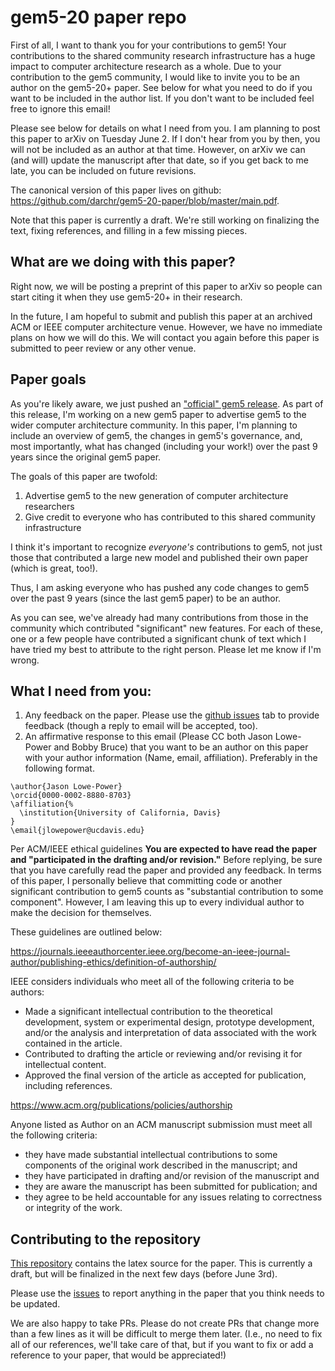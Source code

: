 # gem5-20 paper repo

First of all, I want to thank you for your contributions to gem5! Your contributions to the shared community research infrastructure has a huge impact to computer architecture research as a whole. Due to your contribution to the gem5 community, I would like to invite you to be an author on the gem5-20+ paper. See below for what you need to do if you want to be included in the author list. If you don't want to be included feel free to ignore this email!

Please see below for details on what I need from you. I am planning to post this paper to arXiv on Tuesday June 2. If I don't hear from you by then, you will not be included as an author at that time. However, on arXiv we can (and will) update the manuscript after that date, so if you get back to me late, you can be included on future revisions.

The canonical version of this paper lives on github: https://github.com/darchr/gem5-20-paper/blob/master/main.pdf.

Note that this paper is currently a draft. We're still working on finalizing the text, fixing references, and filling in a few missing pieces.

## What are we doing with this paper?

Right now, we will be posting a preprint of this paper to arXiv so people can start citing it when they use gem5-20+ in their research.

In the future, I am hopeful to submit and publish this paper at an archived ACM or IEEE computer architecture venue. However, we have no immediate plans on how we will do this. We will contact you again before this paper is submitted to peer review or any other venue.

## Paper goals

As you're likely aware, we just pushed an ["official" gem5 release](http://www.gem5.org/project/2020/05/21/gem5-20.html). As part of this release, I'm working on a new gem5 paper to advertise gem5 to the wider computer architecture community. In this paper, I'm planning to include an overview of gem5, the changes in gem5's governance, and, most importantly, what has changed (including your work!) over the past 9 years since the original gem5 paper.

The goals of this paper are twofold:

1. Advertise gem5 to the new generation of computer architecture researchers
2. Give credit to everyone who has contributed to this shared community infrastructure

I think it's important to recognize *everyone's* contributions to gem5, not just those that contributed a large new model and published their own paper (which is great, too!).

Thus, I am asking everyone who has pushed any code changes to gem5 over the past 9 years (since the last gem5 paper) to be an author.

As you can see, we've already had many contributions from those in the community which contributed "significant" new features. For each of these, one or a few people have contributed a significant chunk of text which I have tried my best to attribute to the right person. Please let me know if I'm wrong.

## What I need from you:

1. Any feedback on the paper. Please use the [github issues](https://github.com/darchr/gem5-20-paper/issues) tab to provide feedback (though a reply to email will be accepted, too).
2. An affirmative response to this email (Please CC both Jason Lowe-Power and Bobby Bruce) that you want to be an author on this paper with your author information (Name, email, affiliation). Preferably in the following format.

```
\author{Jason Lowe-Power}
\orcid{0000-0002-8880-8703}
\affiliation{%
  \institution{University of California, Davis}
}
\email{jlowepower@ucdavis.edu}
```

Per ACM/IEEE ethical guidelines **You are expected to have read the paper and "participated in the drafting and/or revision."** Before replying, be sure that you have carefully read the paper and provided any feedback. In terms of this paper, I personally believe that committing code or another significant contribution to gem5 counts as "substantial contribution to some component". However, I am leaving this up to every individual author to make the decision for themselves.

These guidelines are outlined below:

<https://journals.ieeeauthorcenter.ieee.org/become-an-ieee-journal-author/publishing-ethics/definition-of-authorship/>

IEEE considers individuals who meet all of the following criteria to be authors:

* Made a significant intellectual contribution to the theoretical development, system or experimental design, prototype development, and/or the analysis and interpretation of data associated with the work contained in the article.
* Contributed to drafting the article or reviewing and/or revising it for intellectual content.
* Approved the final version of the article as accepted for publication, including references.

<https://www.acm.org/publications/policies/authorship>

Anyone listed as Author on an ACM manuscript submission must meet all the following criteria:

* they have made substantial intellectual contributions to some components of the original work described in the manuscript; and
* they have participated in drafting and/or revision of the manuscript and
* they are aware the manuscript has been submitted for publication; and
* they agree to be held accountable for any issues relating to correctness or integrity of the work.

## Contributing to the repository

[This repository](https://github.com/darchr/gem5-20-paper) contains the latex source for the paper. This is currently a draft, but will be finalized in the next few days (before June 3rd).

Please use the [issues](https://github.com/darchr/gem5-20-paper/issues) to report anything in the paper that you think needs to be updated.

We are also happy to take PRs. Please do not create PRs that change more than a few lines as it will be difficult to merge them later. (I.e., no need to fix all of our references, we'll take care of that, but if you want to fix or add a reference to your paper, that would be appreciated!)
